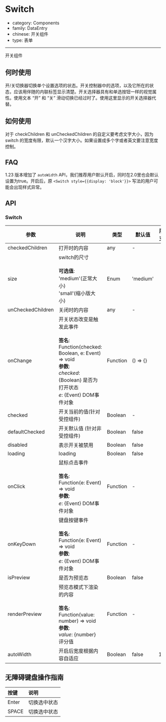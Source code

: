 # Switch

-   category: Components
-   family: DataEntry
-   chinese: 开关组件
-   type: 表单

---

开关组件

## 何时使用

开/关切换器切换单个设置选项的状态。开关控制器中的选项，以及它所在的状态，应该用伴随的内联标签显示清楚。开关选择器具有和单选按钮一样的视觉属性。使用文本 “开” 和 “关” 滑动切换已经过时了。使用这里显示的开关选择器代替。

## 如何使用

对于 checkChildren 和 unCheckedChildren 的自定义要考虑文字大小，因为 switch 的宽度有限，默认一个汉字大小。如果设置成多个字或者英文要注意宽度控制。

## FAQ

1.23 版本增加了 `autoWidth` API，我们推荐用户默认开启，同时在2.0里也会默认设置为true。开启后，原 `<Switch style={{display: 'block'}}>` 写法的用户可能会出现样式异常。

## API

### Switch

| 参数                | 说明                                                                                                                                             | 类型       | 默认值      | 版本支持 |
| ----------------- | ---------------------------------------------------------------------------------------------------------------------------------------------- | -------- | -------- | ---- |
| checkedChildren   | 打开时的内容                                                                                                                                         | any      | -        |      |
| size              | switch的尺寸<br><br>**可选值**:<br>'medium'(正常大小)<br>'small'(缩小版大小)                                                                                  | Enum     | 'medium' |      |
| unCheckedChildren | 关闭时的内容                                                                                                                                         | any      | -        |      |
| onChange          | 开关状态改变是触发此事件<br><br>**签名**:<br>Function(checked: Boolean, e: Event) => void<br>**参数**:<br>_checked_: {Boolean} 是否为打开状态<br>_e_: {Event} DOM事件对象 | Function | () => {} |      |
| checked           | 开关当前的值(针对受控组件)                                                                                                                                 | Boolean  | -        |      |
| defaultChecked    | 开关默认值 (针对非受控组件)                                                                                                                                | Boolean  | false    |      |
| disabled          | 表示开关被禁用                                                                                                                                        | Boolean  | false    |      |
| loading           | loading                                                                                                                                        | Boolean  | false    |      |
| onClick           | 鼠标点击事件<br><br>**签名**:<br>Function(e: Event) => void<br>**参数**:<br>_e_: {Event} DOM事件对象                                                         | Function | -        |      |
| onKeyDown         | 键盘按键事件<br><br>**签名**:<br>Function(e: Event) => void<br>**参数**:<br>_e_: {Event} DOM事件对象                                                         | Function | -        |      |
| isPreview         | 是否为预览态                                                                                                                                         | Boolean  | false    |      |
| renderPreview     | 预览态模式下渲染的内容<br><br>**签名**:<br>Function(value: number) => void<br>**参数**:<br>_value_: {number} 评分值                                              | Function | -        |      |
| autoWidth         | 开启后宽度根据内容自适应                                                                                                                                   | Boolean  | false    | 1.23 |

## 无障碍键盘操作指南

| 按键    | 说明     |
| :---- | :----- |
| Enter | 切换选中状态 |
| SPACE | 切换选中状态 |
